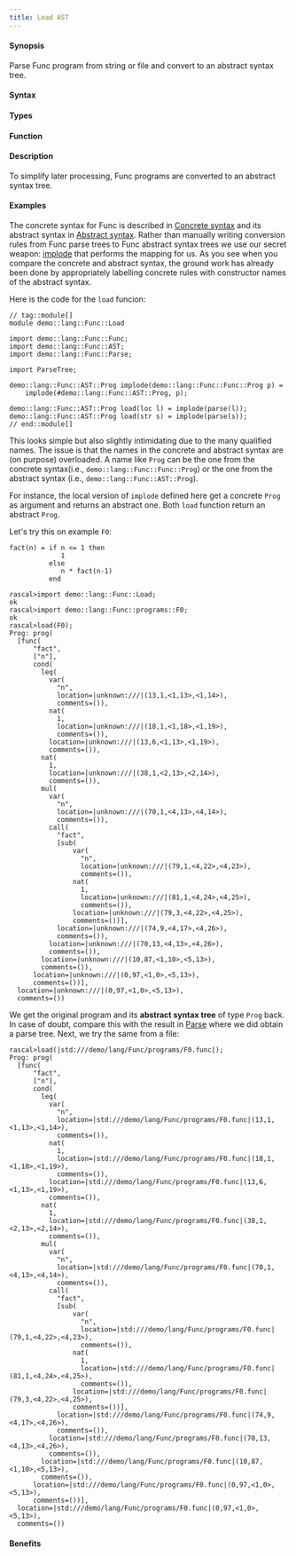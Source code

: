 ```yaml
---
title: Load AST
---
```


#### Synopsis

Parse Func program from string or file and convert to an abstract syntax tree.

#### Syntax

#### Types

#### Function

#### Description

To simplify later processing, Func programs are converted to an abstract syntax tree.

#### Examples

The concrete syntax for Func is described in [Concrete syntax](/Recipes/Languages/Func/ConcreteSyntax) and its
abstract syntax in [Abstract syntax](/Recipes/Languages/Func/AbstractSyntax).
Rather than manually writing conversion rules from Func parse trees to Func abstract syntax trees
we use our secret weapon: [implode](/Library/ParseTree#ParseTree-implode) that performs the mapping for us.
As you see when you compare the concrete and abstract syntax, the ground work has already been done
by appropriately labelling concrete rules with constructor names of the abstract syntax.

Here is the code for the `load` funcion:


```rascal
// tag::module[]
module demo::lang::Func::Load

import demo::lang::Func::Func;
import demo::lang::Func::AST;
import demo::lang::Func::Parse;

import ParseTree;

demo::lang::Func::AST::Prog implode(demo::lang::Func::Func::Prog p) = 
    implode(#demo::lang::Func::AST::Prog, p);

demo::lang::Func::AST::Prog load(loc l) = implode(parse(l));
demo::lang::Func::AST::Prog load(str s) = implode(parse(s));
// end::module[]

```

                
This looks simple but also slightly intimidating due to the many qualified names.
The issue is that the names in the concrete and abstract syntax are (on purpose) overloaded.
A name like `Prog` can be the one from the concrete syntax(i.e., `demo::lang::Func::Func::Prog`)
or the one from the abstract syntax (i.e., `demo::lang::Func::AST::Prog`).

For instance, the local version of `implode` defined here get a concrete `Prog` as argument and returns an abstract one.
Both `load` function return an abstract `Prog`.

Let's try this on example `F0`:
```rascal
fact(n) = if n <= 1 then
             1 
          else 
             n * fact(n-1)
          end
```

                

```rascal-shell
rascal>import demo::lang::Func::Load;
ok
rascal>import demo::lang::Func::programs::F0;
ok
rascal>load(F0);
Prog: prog(
  [func(
      "fact",
      ["n"],
      cond(
        leq(
          var(
            "n",
            location=|unknown:///|(13,1,<1,13>,<1,14>),
            comments=()),
          nat(
            1,
            location=|unknown:///|(18,1,<1,18>,<1,19>),
            comments=()),
          location=|unknown:///|(13,6,<1,13>,<1,19>),
          comments=()),
        nat(
          1,
          location=|unknown:///|(38,1,<2,13>,<2,14>),
          comments=()),
        mul(
          var(
            "n",
            location=|unknown:///|(70,1,<4,13>,<4,14>),
            comments=()),
          call(
            "fact",
            [sub(
                var(
                  "n",
                  location=|unknown:///|(79,1,<4,22>,<4,23>),
                  comments=()),
                nat(
                  1,
                  location=|unknown:///|(81,1,<4,24>,<4,25>),
                  comments=()),
                location=|unknown:///|(79,3,<4,22>,<4,25>),
                comments=())],
            location=|unknown:///|(74,9,<4,17>,<4,26>),
            comments=()),
          location=|unknown:///|(70,13,<4,13>,<4,26>),
          comments=()),
        location=|unknown:///|(10,87,<1,10>,<5,13>),
        comments=()),
      location=|unknown:///|(0,97,<1,0>,<5,13>),
      comments=())],
  location=|unknown:///|(0,97,<1,0>,<5,13>),
  comments=())
```
We get the original program and its __abstract syntax tree__ of type `Prog` back.
In case of doubt, compare this with the result in [Parse](/Recipes/Languages/Func/Parse) where we did obtain a parse tree.
Next, we try the same from a file:

```rascal-shell
rascal>load(|std:///demo/lang/Func/programs/F0.func|);
Prog: prog(
  [func(
      "fact",
      ["n"],
      cond(
        leq(
          var(
            "n",
            location=|std:///demo/lang/Func/programs/F0.func|(13,1,<1,13>,<1,14>),
            comments=()),
          nat(
            1,
            location=|std:///demo/lang/Func/programs/F0.func|(18,1,<1,18>,<1,19>),
            comments=()),
          location=|std:///demo/lang/Func/programs/F0.func|(13,6,<1,13>,<1,19>),
          comments=()),
        nat(
          1,
          location=|std:///demo/lang/Func/programs/F0.func|(38,1,<2,13>,<2,14>),
          comments=()),
        mul(
          var(
            "n",
            location=|std:///demo/lang/Func/programs/F0.func|(70,1,<4,13>,<4,14>),
            comments=()),
          call(
            "fact",
            [sub(
                var(
                  "n",
                  location=|std:///demo/lang/Func/programs/F0.func|(79,1,<4,22>,<4,23>),
                  comments=()),
                nat(
                  1,
                  location=|std:///demo/lang/Func/programs/F0.func|(81,1,<4,24>,<4,25>),
                  comments=()),
                location=|std:///demo/lang/Func/programs/F0.func|(79,3,<4,22>,<4,25>),
                comments=())],
            location=|std:///demo/lang/Func/programs/F0.func|(74,9,<4,17>,<4,26>),
            comments=()),
          location=|std:///demo/lang/Func/programs/F0.func|(70,13,<4,13>,<4,26>),
          comments=()),
        location=|std:///demo/lang/Func/programs/F0.func|(10,87,<1,10>,<5,13>),
        comments=()),
      location=|std:///demo/lang/Func/programs/F0.func|(0,97,<1,0>,<5,13>),
      comments=())],
  location=|std:///demo/lang/Func/programs/F0.func|(0,97,<1,0>,<5,13>),
  comments=())
```

#### Benefits


